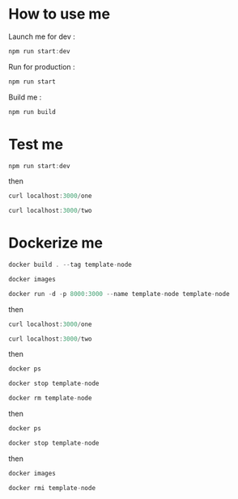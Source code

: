 # How to use me

Launch me for dev :

```javascript
npm run start:dev
```

Run for production :

```javascript
npm run start
```

Build me :

```javascript
npm run build
```

# Test me

```javascript
npm run start:dev
```

then

```javascript
curl localhost:3000/one
```

```javascript
curl localhost:3000/two
```

# Dockerize me

```javascript
docker build . --tag template-node
```

```javascript
docker images
```

```javascript
docker run -d -p 8000:3000 --name template-node template-node
```

then

```javascript
curl localhost:3000/one
```

```javascript
curl localhost:3000/two
```

then

```javascript
docker ps
```

```javascript
docker stop template-node
```

```javascript
docker rm template-node
```

then

```javascript
docker ps
```

```javascript
docker stop template-node
```

then

```javascript
docker images
```

```javascript
docker rmi template-node
```
